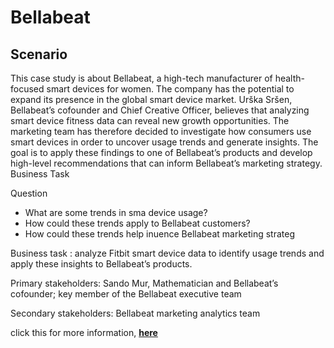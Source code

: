 # Bellabeat
## Scenario

This case study is about Bellabeat, a high-tech manufacturer of health-focused smart devices for women. The company has the potential to expand its presence in the global smart device market. Urška Sršen, Bellabeat’s cofounder and Chief Creative Officer, believes that analyzing smart device fitness data can reveal new growth opportunities. The marketing team has therefore decided to investigate how consumers use smart devices in order to uncover usage trends and generate insights. The goal is to apply these findings to one of Bellabeat’s products and develop high-level recommendations that can inform Bellabeat’s marketing strategy.
Business Task

Question

- What are some trends in sma device usage?
- How could these trends apply to Bellabeat customers?
- How could these trends help inuence Bellabeat marketing strateg

Business task : analyze Fitbit smart device data to identify usage trends and apply these insights to Bellabeat’s products.

Primary stakeholders: Sando Mur, Mathematician and Bellabeat’s cofounder; key member of the Bellabeat executive team

Secondary stakeholders: Bellabeat marketing analytics team

click this for more information, <a href=https://www.kaggle.com/code/ikhsanalwi/bellabeat-case-study#Business-Task>**here**<a/>
